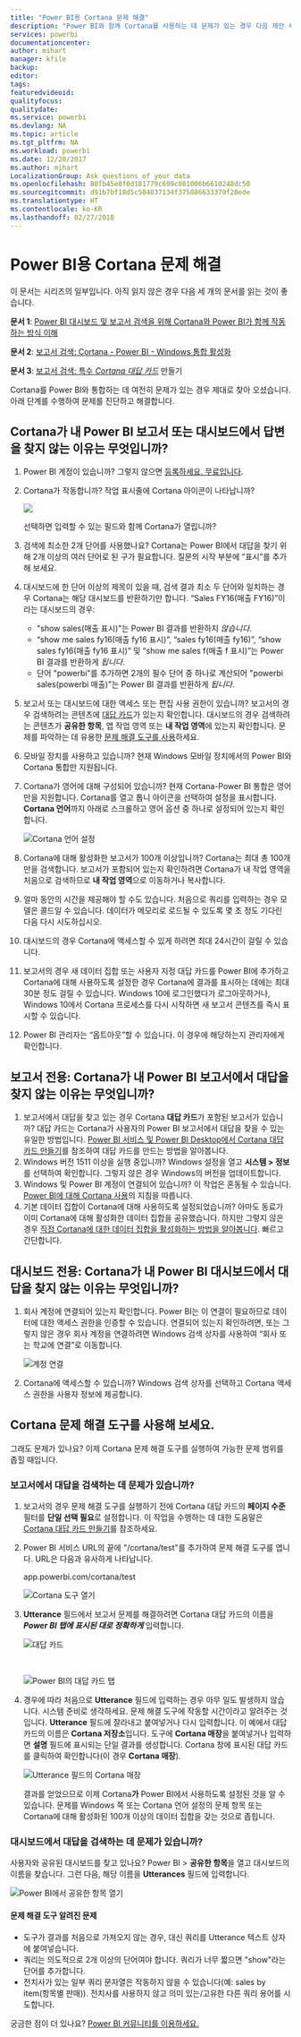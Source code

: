 ```yaml
---
title: "Power BI용 Cortana 문제 해결"
description: "Power BI와 함께 Cortana를 사용하는 데 문제가 있는 경우 다음 제안 사항을 시도해 보세요."
services: powerbi
documentationcenter: 
author: mihart
manager: kfile
backup: 
editor: 
tags: 
featuredvideoid: 
qualityfocus: 
qualitydate: 
ms.service: powerbi
ms.devlang: NA
ms.topic: article
ms.tgt_pltfrm: NA
ms.workload: powerbi
ms.date: 12/20/2017
ms.author: mihart
LocalizationGroup: Ask questions of your data
ms.openlocfilehash: 80fb45e8f0d181779c699c081006b6610248dc50
ms.sourcegitcommit: d91b7bf18d5c504037134f375886633379f28ede
ms.translationtype: HT
ms.contentlocale: ko-KR
ms.lasthandoff: 02/27/2018
---
```

# <a name="troubleshoot-cortana-for-power-bi"></a>Power BI용 Cortana 문제 해결
이 문서는 시리즈의 일부입니다. 아직 읽지 않은 경우 다음 세 개의 문서를 읽는 것이 좋습니다.

**문서 1**: [Power BI 대시보드 및 보고서 검색을 위해 Cortana와 Power BI가 함께 작동하는 방식 이해](service-cortana-intro.md)

**문서 2**: [보고서 검색: Cortana - Power BI - Windows 통합 활성화](service-cortana-enable.md)

**문서 3**: [보고서 검색: 특수 *Cortana 대답 카드*](service-cortana-answer-cards.md) 만들기

Cortana를 Power BI와 통합하는 데 여전히 문제가 있는 경우 제대로 찾아 오셨습니다. 아래 단계를 수행하여 문제를 진단하고 해결합니다.

## <a name="why-doesnt-cortana-find-answers-from-my-power-bi-reports-or-dashboards"></a>Cortana가 내 Power BI 보고서 또는 대시보드에서 답변을 찾지 않는 이유는 무엇입니까?
1. Power BI 계정이 있습니까?  그렇지 않으면 [등록하세요. 무료입니다](service-self-service-signup-for-power-bi.md).
2. Cortana가 작동합니까?  작업 표시줄에 Cortana 아이콘이 나타납니까?

    ![](media/service-cortana-troubleshoot/power-bi-cortana-icon.png)

    선택하면 입력할 수 있는 필드와 함께 Cortana가 열립니까?
3. 검색에 최소한 2개 단어를 사용했나요? Cortana는 Power BI에서 대답을 찾기 위해 2개 이상의 여러 단어로 된 구가 필요합니다. 질문의 시작 부분에 “표시”를 추가해 보세요.
4. 대시보드에 한 단어 이상의 제목이 있을 때, 검색 결과 최소 두 단어와 일치하는 경우 Cortana는 해당 대시보드를 반환하기만 합니다. “Sales FY16(매출 FY16)”이라는 대시보드의 경우:

   * "show sales(매출 표시)"는 Power BI 결과를 반환하지 *않습니다*.   
   * “show me sales fy16(매출 fy16 표시)”, “sales fy16(매출 fy16)”, “show sales fy16(매출 fy16 표시)” 및 “show me sales f(매출 f 표시)”는 Power BI 결과를 반환하게 *됩니다*.    
   * 단어 "powerbi"를 추가하면 2개의 필수 단어 중 하나로 계산되어 "powerbi sales(powerbi 매출)"는 Power BI 결과를 반환하게 *됩니다*.
5. 보고서 또는 대시보드에 대한 액세스 또는 편집 사용 권한이 있습니까? 보고서의 경우 검색하려는 콘텐츠에 [대답 카드](service-cortana-answer-cards.md)가 있는지 확인합니다.  대시보드의 경우 검색하려는 콘텐츠가 **공유한 항목**, 앱 작업 영역 또는 **내 작업 영역**에 있는지 확인합니다. 문제를 파악하는 데 유용한 [문제 해결 도구를 사용](#try-the-cortana-troubleshooting-tool)하세요.
6. 모바일 장치를 사용하고 있습니까?  현재 Windows 모바일 장치에서의 Power BI와 Cortana 통합만 지원됩니다.
7. Cortana가 영어에 대해 구성되어 있습니까?  현재 Cortana-Power BI 통합은 영어만을 지원합니다. Cortana를 열고 톱니 아이콘을 선택하여 설정을 표시합니다. **Cortana 언어**까지 아래로 스크롤하고 영어 옵션 중 하나로 설정되어 있는지 확인합니다.

   ![Cortana 언어 설정](media/service-cortana-troubleshoot/power-bi-cortana-language.png)
8. Cortana에 대해 활성화한 보고서가 100개 이상입니까?  Cortana는 최대 총 100개만을 검색합니다.  보고서가 포함되어 있는지 확인하려면 Cortana가 내 작업 영역을 처음으로 검색하므로 **내 작업 영역**으로 이동하거나 복사합니다.
9. 얼마 동안의 시간을 제공해야 할 수도 있습니다. 처음으로 쿼리를 입력하는 경우 모델은 콜드일 수 있습니다.  데이터가 메모리로 로드될 수 있도록 몇 초 정도 기다린 다음 다시 시도하십시오.
10. 대시보드의 경우 Cortana에 액세스할 수 있게 하려면 최대 24시간이 걸릴 수 있습니다.    
11. 보고서의 경우 새 데이터 집합 또는 사용자 지정 대답 카드를 Power BI에 추가하고 Cortana에 대해 사용하도록 설정한 경우 Cortana에 결과를 표시하는 데에는 최대 30분 정도 걸릴 수 있습니다. Windows 10에 로그인했다가 로그아웃하거나, Windows 10에서 Cortana 프로세스를 다시 시작하면 새 보고서 콘텐츠를 즉시 표시할 수 있습니다.  
12. Power BI 관리자는 “옵트아웃”할 수 있습니다. 이 경우에 해당하는지 관리자에게 확인합니다.

## <a name="reports-only-why-doesnt-cortana-find-answers-from-my-power-bi-reports"></a>보고서 전용: Cortana가 내 Power BI 보고서에서 대답을 찾지 않는 이유는 무엇입니까?
1. 보고서에서 대답을 찾고 있는 경우 Cortana **대답 카드**가 포함된 보고서가 있습니까? 대답 카드는 Cortana가 사용자의 Power BI 보고서에서 대답을 찾을 수 있는 유일한 방법입니다.  [Power BI 서비스 및 Power BI Desktop에서 Cortana 대답 카드 만들기](service-cortana-answer-cards.md)를 참조하여 대답 카드를 만드는 방법을 알아봅니다.
2. Windows 버전 1511 이상을 실행 중입니까?  Windows 설정을 열고 **시스템 > 정보**를 선택하여 확인합니다. 그렇지 않은 경우 Windows의 버전을 업데이트합니다.
3. Windows 및 Power BI 계정이 연결되어 있습니까? 이 작업은 혼동될 수 있습니다. [Power BI에 대해 Cortana 사용](service-cortana-enable.md#add-your-power-bi-credentials-to-windows)의 지침을 따릅니다.
4. 기본 데이터 집합이 Cortana에 대해 사용하도록 설정되었습니까? 아마도 동료가 이미 Cortana에 대해 활성화한 데이터 집합을 공유했습니다. 하지만 그렇지 않은 경우 [직접 Cortana에 대한 데이터 집합을 활성화하는 방법을 알아봅니다](service-cortana-enable.md). 빠르고 간단합니다.

## <a name="dashboards-only-why-doesnt-cortana-find-answers-from-my-power-bi-dashboards"></a>대시보드 전용: Cortana가 내 Power BI 대시보드에서 대답을 찾지 않는 이유는 무엇입니까?
1. 회사 계정에 연결되어 있는지 확인합니다. Power BI는 이 연결이 필요하므로 데이터에 대한 액세스 권한을 인증할 수 있습니다. 연결되어 있는지 확인하려면, 또는 그렇지 않은 경우 회사 계정을 연결하려면 Windows 검색 상자를 사용하여 “회사 또는 학교에 연결”로 이동합니다.  

    ![계정 연결](media/service-cortana-troubleshoot/power-bi-cortana-connect.png)
2. Cortana에 액세스할 수 있습니까? Windows 검색 상자를 선택하고 Cortana 액세스 권한을 사용자 정보에 제공합니다.

## <a name="try-the-cortana-troubleshooting-tool"></a>Cortana 문제 해결 도구를 사용해 보세요.
그래도 문제가 있나요?  이제 Cortana 문제 해결 도구를 실행하여 가능한 문제 범위를 좁힐 때입니다.

### <a name="having-trouble-retrieving-answers-from-a-report"></a>보고서에서 대답을 검색하는 데 문제가 있습니까?
1. 보고서의 경우 문제 해결 도구를 실행하기 전에 Cortana 대답 카드의 **페이지 수준** 필터를 **단일 선택 필요**로 설정합니다. 이 작업을 수행하는 데 대한 도움말은 [Cortana 대답 카드 만들기](service-cortana-answer-cards.md)를 참조하세요.
2. Power BI 서비스 URL의 끝에 "/cortana/test"를 추가하여 문제 해결 도구를 엽니다. URL은 다음과 유사하게 나타납니다.

   app.powerbi.com/cortana/test

   ![Cortana 도구 열기](media/service-cortana-troubleshoot/power-bi-cortana-tool2.png)
3. **Utterance** 필드에서 보고서 문제를 해결하려면 Cortana 대답 카드의 이름을 ***Power BI 탭에 표시된 대로 정확하게*** 입력합니다.

   ![대답 카드](media/service-cortana-troubleshoot/power-bi-answer-card-new.png)

   </br>

   ![Power BI의 대답 카드 탭](media/service-cortana-troubleshoot/power-bi-answer-card2.png)
4. 경우에 따라 처음으로 **Utterance** 필드에 입력하는 경우 아무 일도 발생하지 않습니다. 시스템 준비로 생각하세요. 문제 해결 도구에 작동할 시간이라고 알려주는 것입니다. **Utterance** 필드에 잘라내고 붙여넣거나 다시 입력합니다. 이 예에서 대답 카드의 이름은 **Cortana 저장소**입니다. 도구에 **Cortana 매장**을 붙여넣거나 입력하면 **설명** 필드에 표시되는 단일 결과를 생성합니다. Cortana 창에 표시된 대답 카드를 클릭하여 확인합니다(이 경우 **Cortana 매장**).

   ![Utterance 필드의 Cortana 매장](media/service-cortana-troubleshoot/power-bi-utterance.png)

   결과를 얻었으므로 이제 Cortana**가** Power BI에서 사용하도록 설정된 것을 알 수 있습니다. 문제를 Windows 쪽 또는 Cortana 언어 설정의 문제 항목 또는 Cortana에 대해 활성화된 100개 이상의 데이터 집합을 갖는 것으로 좁힙니다.

### <a name="having-trouble-retrieving-answers-from-a-dashboard"></a>대시보드에서 대답을 검색하는 데 문제가 있습니까?
사용자와 공유된 대시보드를 찾고 있나요?  Power BI > **공유한 항목**을 열고 대시보드의 이름을 찾습니다.  그런 다음, 해당 이름을 **Utterances** 필드에 입력합니다.

![Power BI에서 공유한 항목 열기](media/service-cortana-troubleshoot/power-bi-cortana-shared-with-me.png)


#### <a name="troubleshooting-tool-known-issues"></a>문제 해결 도구 알려진 문제
* 도구가 결과를 처음으로 가져오지 않는 경우, 대신 쿼리를 Utterance 텍스트 상자에 붙여넣습니다.
* 쿼리는 의도적으로 2개 이상의 단어여야 합니다.  쿼리가 너무 짧으면 "show"라는 단어를 추가합니다.
* 전치사가 있는 일부 쿼리 문자열은 작동하지 않을 수 있습니다(예: sales by item(항목별 판매)). 전치사를 사용하지 않고 의미 있는/고유한 다른 쿼리 용어를 시도합니다.

궁금한 점이 더 있나요? [Power BI 커뮤니티를 이용하세요.](http://community.powerbi.com/)
